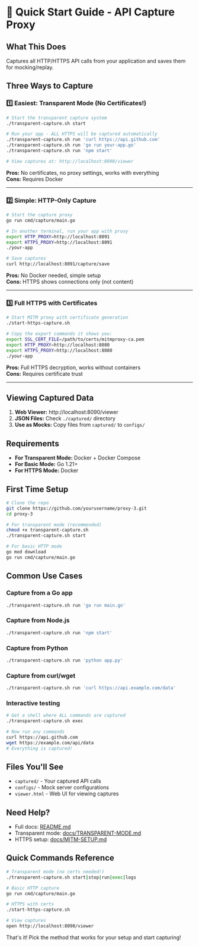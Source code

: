 # 🚀 Quick Start Guide - API Capture Proxy

## What This Does
Captures all HTTP/HTTPS API calls from your application and saves them for mocking/replay.

## Three Ways to Capture

### 1️⃣ **Easiest: Transparent Mode (No Certificates!)**
```bash
# Start the transparent capture system
./transparent-capture.sh start

# Run your app - ALL HTTPS will be captured automatically
./transparent-capture.sh run 'curl https://api.github.com'
./transparent-capture.sh run 'go run your-app.go'
./transparent-capture.sh run 'npm start'

# View captures at: http://localhost:8090/viewer
```
**Pros:** No certificates, no proxy settings, works with everything  
**Cons:** Requires Docker

---

### 2️⃣ **Simple: HTTP-Only Capture**
```bash
# Start the capture proxy
go run cmd/capture/main.go

# In another terminal, run your app with proxy
export HTTP_PROXY=http://localhost:8091
export HTTPS_PROXY=http://localhost:8091
./your-app

# Save captures
curl http://localhost:8091/capture/save
```
**Pros:** No Docker needed, simple setup  
**Cons:** HTTPS shows connections only (not content)

---

### 3️⃣ **Full HTTPS with Certificates**
```bash
# Start MITM proxy with certificate generation
./start-https-capture.sh

# Copy the export commands it shows you:
export SSL_CERT_FILE=/path/to/certs/mitmproxy-ca.pem
export HTTP_PROXY=http://localhost:8080
export HTTPS_PROXY=http://localhost:8080
./your-app
```
**Pros:** Full HTTPS decryption, works without containers  
**Cons:** Requires certificate trust

---

## Viewing Captured Data

1. **Web Viewer:** http://localhost:8090/viewer
2. **JSON Files:** Check `./captured/` directory
3. **Use as Mocks:** Copy files from `captured/` to `configs/`

## Requirements

- **For Transparent Mode:** Docker + Docker Compose
- **For Basic Mode:** Go 1.21+
- **For HTTPS Mode:** Docker

## First Time Setup

```bash
# Clone the repo
git clone https://github.com/yourusername/proxy-3.git
cd proxy-3

# For transparent mode (recommended)
chmod +x transparent-capture.sh
./transparent-capture.sh start

# For basic HTTP mode
go mod download
go run cmd/capture/main.go
```

## Common Use Cases

### Capture from a Go app
```bash
./transparent-capture.sh run 'go run main.go'
```

### Capture from Node.js
```bash
./transparent-capture.sh run 'npm start'
```

### Capture from Python
```bash
./transparent-capture.sh run 'python app.py'
```

### Capture from curl/wget
```bash
./transparent-capture.sh run 'curl https://api.example.com/data'
```

### Interactive testing
```bash
# Get a shell where ALL commands are captured
./transparent-capture.sh exec

# Now run any commands
curl https://api.github.com
wget https://example.com/api/data
# Everything is captured!
```

## Files You'll See

- `captured/` - Your captured API calls
- `configs/` - Mock server configurations  
- `viewer.html` - Web UI for viewing captures

## Need Help?

- Full docs: [README.md](README.md)
- Transparent mode: [docs/TRANSPARENT-MODE.md](docs/TRANSPARENT-MODE.md)
- HTTPS setup: [docs/MITM-SETUP.md](docs/MITM-SETUP.md)

## Quick Commands Reference

```bash
# Transparent mode (no certs needed!)
./transparent-capture.sh start|stop|run|exec|logs

# Basic HTTP capture
go run cmd/capture/main.go

# HTTPS with certs
./start-https-capture.sh

# View captures
open http://localhost:8090/viewer
```

That's it! Pick the method that works for your setup and start capturing!